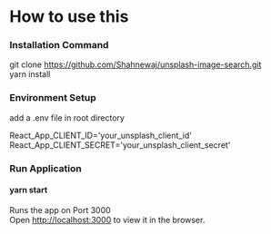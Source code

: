 # How to use this

### Installation Command
git clone https://github.com/Shahnewaj/unsplash-image-search.git \
yarn install 

### Environment Setup
add a  .env file in root directory 

React_App_CLIENT_ID='your_unsplash_client_id' \
React_App_CLIENT_SECRET='your_unsplash_client_secret'

### Run Application

#### yarn start

Runs the app on Port 3000 \
Open [http://localhost:3000](http://localhost:3000) to view it in the browser.



